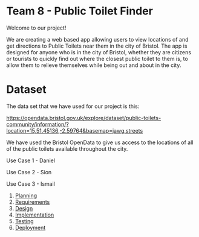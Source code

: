 # Team 8 - Public Toilet Finder

Welcome to our project!

We are creating a web based app allowing users to view locations of and get directions to Public Toilets near them in the city of Bristol.
The app is designed for anyone who is in the city of Bristol, whether they are citizens or tourists to quickly find out where the closest public toilet to them is, to allow them to relieve themselves while being out and about in the city.

# Dataset
The data set that we have used for our project is this:

https://opendata.bristol.gov.uk/explore/dataset/public-toilets-community/information/?location=15,51.45136,-2.59764&basemap=jawg.streets

We have used the Bristol OpenData to give us access to the locations of all of the public toilets available throughout the city.

Use Case 1 - Daniel

Use Case 2 - Sion

Use Case 3 - Ismail


1. [Planning](docs/planning.md)
2. [Requirements](docs/requirements.md)
3. [Design](docs/design.md)
4. [Implementation](docs/implementation.md)
5. [Testing](docs/testing.md)
6. [Deployment](docs/deployment.md)
